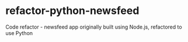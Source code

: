 # refactor-python-newsfeed
Code refactor - newsfeed app originally built using Node.js, refactored to use Python
